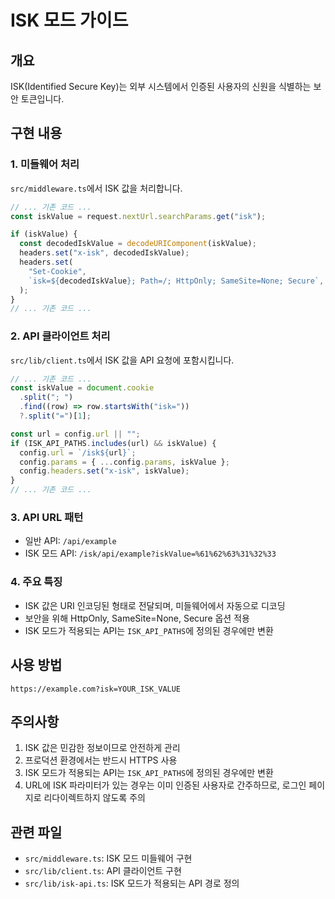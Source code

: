 # ISK 모드 가이드

## 개요

ISK(Identified Secure Key)는 외부 시스템에서 인증된 사용자의 신원을 식별하는 보안 토큰입니다.

## 구현 내용

### 1. 미들웨어 처리

`src/middleware.ts`에서 ISK 값을 처리합니다.

```typescript
// ... 기존 코드 ...
const iskValue = request.nextUrl.searchParams.get("isk");

if (iskValue) {
  const decodedIskValue = decodeURIComponent(iskValue);
  headers.set("x-isk", decodedIskValue);
  headers.set(
    "Set-Cookie",
    `isk=${decodedIskValue}; Path=/; HttpOnly; SameSite=None; Secure`,
  );
}
// ... 기존 코드 ...
```

### 2. API 클라이언트 처리

`src/lib/client.ts`에서 ISK 값을 API 요청에 포함시킵니다.

```typescript
// ... 기존 코드 ...
const iskValue = document.cookie
  .split("; ")
  .find((row) => row.startsWith("isk="))
  ?.split("=")[1];

const url = config.url || "";
if (ISK_API_PATHS.includes(url) && iskValue) {
  config.url = `/isk${url}`;
  config.params = { ...config.params, iskValue };
  config.headers.set("x-isk", iskValue);
}
// ... 기존 코드 ...
```

### 3. API URL 패턴

- 일반 API: `/api/example`
- ISK 모드 API: `/isk/api/example?iskValue=%61%62%63%31%32%33`

### 4. 주요 특징

- ISK 값은 URI 인코딩된 형태로 전달되며, 미들웨어에서 자동으로 디코딩
- 보안을 위해 HttpOnly, SameSite=None, Secure 옵션 적용
- ISK 모드가 적용되는 API는 `ISK_API_PATHS`에 정의된 경우에만 변환

## 사용 방법

```
https://example.com?isk=YOUR_ISK_VALUE
```

## 주의사항

1. ISK 값은 민감한 정보이므로 안전하게 관리
2. 프로덕션 환경에서는 반드시 HTTPS 사용
3. ISK 모드가 적용되는 API는 `ISK_API_PATHS`에 정의된 경우에만 변환
4. URL에 ISK 파라미터가 있는 경우는 이미 인증된 사용자로 간주하므로, 로그인 페이지로 리다이렉트하지 않도록 주의

## 관련 파일

- `src/middleware.ts`: ISK 모드 미들웨어 구현
- `src/lib/client.ts`: API 클라이언트 구현
- `src/lib/isk-api.ts`: ISK 모드가 적용되는 API 경로 정의
